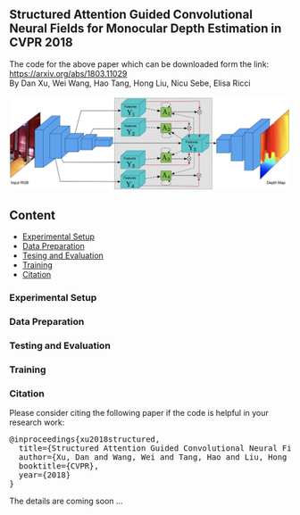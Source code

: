 ## Structured Attention Guided Convolutional Neural Fields for Monocular Depth Estimation in CVPR 2018  <br>
The code for the above paper which can be downloaded form the link: https://arxiv.org/abs/1803.11029 <br>
By Dan Xu, Wei Wang, Hao Tang, Hong Liu, Nicu Sebe, Elisa Ricci
<p align="center">
  <img src="figures/framework.jpg" width="760"/>
</p>

## Content
* [Experimental Setup](#Experimental)
* [Data Preparation](#Data)
* [Tesing and Evaluation](#Testing)
* [Training](#Training)
* [Citation](#Citation)
### Experimental Setup
### Data Preparation
### Testing and Evaluation
### Training
### Citation 
Please consider citing the following paper if the code is helpful in your research work:
<pre>
@inproceedings{xu2018structured,
  title={Structured Attention Guided Convolutional Neural Fields for Monocular Depth Estimation},
  author={Xu, Dan and Wang, Wei and Tang, Hao and Liu, Hong and Sebe, Nicu and Ricci, Elisa},
  booktitle={CVPR},
  year={2018}
}
</pre>

The details are coming soon ...

